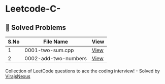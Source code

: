 # Leetcode-C-

## 📂 Solved Problems

| S.No | File Name | View |
|------|-----------|------|
| 1    | 0001-two-sum.cpp | [View](https://github.com/VirajsNexus/Leetcode-CPP/tree/main/0001-two-sum) |
| 2    | 0002-add-two-numbers | [View](https://github.com/VirajsNexus/Leetcode-CPP/tree/main/0002-add-two-numbers) |


Collection of LeetCode questions to ace the coding interview! - Solved by [VirajsNexus](https://github.com/VirajsNexus)
